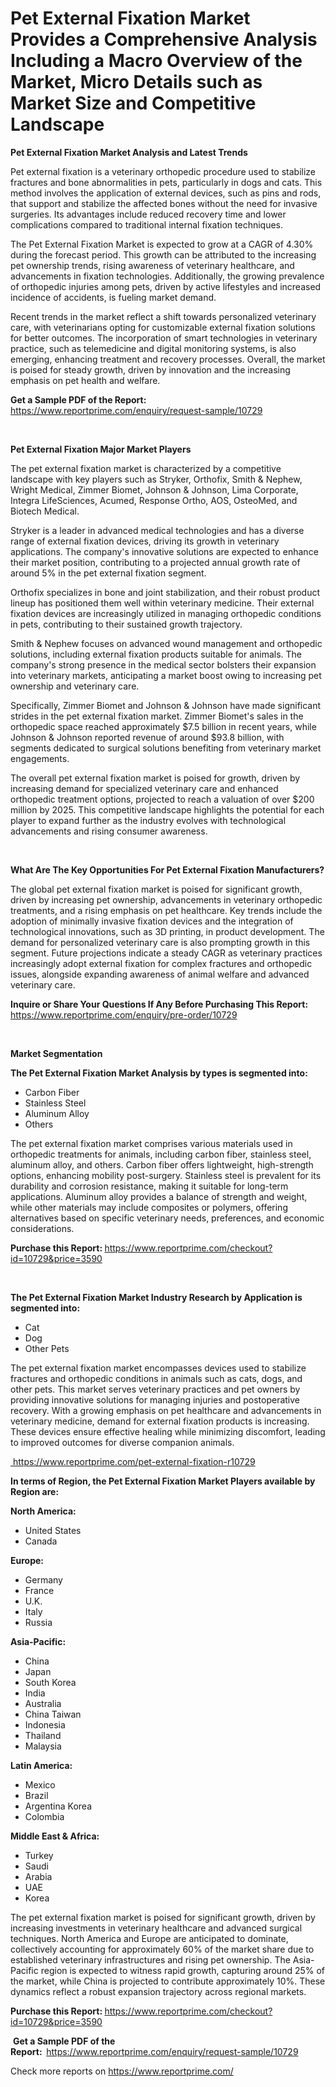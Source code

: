 <p><h1>Pet External Fixation Market Provides a Comprehensive Analysis Including a Macro Overview of the Market, Micro Details such as Market Size and Competitive Landscape</h1></p><p><strong>Pet External Fixation Market Analysis and Latest Trends</strong></p>
<p><p>Pet external fixation is a veterinary orthopedic procedure used to stabilize fractures and bone abnormalities in pets, particularly in dogs and cats. This method involves the application of external devices, such as pins and rods, that support and stabilize the affected bones without the need for invasive surgeries. Its advantages include reduced recovery time and lower complications compared to traditional internal fixation techniques.</p><p>The Pet External Fixation Market is expected to grow at a CAGR of 4.30% during the forecast period. This growth can be attributed to the increasing pet ownership trends, rising awareness of veterinary healthcare, and advancements in fixation technologies. Additionally, the growing prevalence of orthopedic injuries among pets, driven by active lifestyles and increased incidence of accidents, is fueling market demand. </p><p>Recent trends in the market reflect a shift towards personalized veterinary care, with veterinarians opting for customizable external fixation solutions for better outcomes. The incorporation of smart technologies in veterinary practice, such as telemedicine and digital monitoring systems, is also emerging, enhancing treatment and recovery processes. Overall, the market is poised for steady growth, driven by innovation and the increasing emphasis on pet health and welfare.</p></p>
<p><strong>Get a Sample PDF of the Report:&nbsp;</strong> <a href="https://www.reportprime.com/enquiry/request-sample/10729?utm_campaign=3366&utm_medium=2&utm_source=Github&utm_content=ia&utm_term=20032025&utm_id=pet-external-fixation">https://www.reportprime.com/enquiry/request-sample/10729</a></p>
<p>&nbsp;</p>
<p><strong>Pet External Fixation Major Market Players</strong></p>
<p><p>The pet external fixation market is characterized by a competitive landscape with key players such as Stryker, Orthofix, Smith & Nephew, Wright Medical, Zimmer Biomet, Johnson & Johnson, Lima Corporate, Integra LifeSciences, Acumed, Response Ortho, AOS, OsteoMed, and Biotech Medical. </p><p>Stryker is a leader in advanced medical technologies and has a diverse range of external fixation devices, driving its growth in veterinary applications. The company's innovative solutions are expected to enhance their market position, contributing to a projected annual growth rate of around 5% in the pet external fixation segment.</p><p>Orthofix specializes in bone and joint stabilization, and their robust product lineup has positioned them well within veterinary medicine. Their external fixation devices are increasingly utilized in managing orthopedic conditions in pets, contributing to their sustained growth trajectory.</p><p>Smith & Nephew focuses on advanced wound management and orthopedic solutions, including external fixation products suitable for animals. The company's strong presence in the medical sector bolsters their expansion into veterinary markets, anticipating a market boost owing to increasing pet ownership and veterinary care.</p><p>Specifically, Zimmer Biomet and Johnson & Johnson have made significant strides in the pet external fixation market. Zimmer Biomet's sales in the orthopedic space reached approximately $7.5 billion in recent years, while Johnson & Johnson reported revenue of around $93.8 billion, with segments dedicated to surgical solutions benefiting from veterinary market engagements.</p><p>The overall pet external fixation market is poised for growth, driven by increasing demand for specialized veterinary care and enhanced orthopedic treatment options, projected to reach a valuation of over $200 million by 2025. This competitive landscape highlights the potential for each player to expand further as the industry evolves with technological advancements and rising consumer awareness.</p></p>
<p>&nbsp;</p>
<p><strong>What Are The Key Opportunities For Pet External Fixation Manufacturers?</strong></p>
<p><p>The global pet external fixation market is poised for significant growth, driven by increasing pet ownership, advancements in veterinary orthopedic treatments, and a rising emphasis on pet healthcare. Key trends include the adoption of minimally invasive fixation devices and the integration of technological innovations, such as 3D printing, in product development. The demand for personalized veterinary care is also prompting growth in this segment. Future projections indicate a steady CAGR as veterinary practices increasingly adopt external fixation for complex fractures and orthopedic issues, alongside expanding awareness of animal welfare and advanced veterinary care.</p></p>
<p><strong>Inquire or Share Your Questions If Any Before Purchasing This Report:</strong> <a href="https://www.reportprime.com/enquiry/pre-order/10729?utm_campaign=3366&utm_medium=2&utm_source=Github&utm_content=ia&utm_term=20032025&utm_id=pet-external-fixation">https://www.reportprime.com/enquiry/pre-order/10729</a></p>
<p>&nbsp;</p>
<p><strong>Market Segmentation</strong></p>
<p><strong>The Pet External Fixation Market Analysis by types is segmented into:</strong></p>
<p><ul><li>Carbon Fiber</li><li>Stainless Steel</li><li>Aluminum Alloy</li><li>Others</li></ul></p>
<p><p>The pet external fixation market comprises various materials used in orthopedic treatments for animals, including carbon fiber, stainless steel, aluminum alloy, and others. Carbon fiber offers lightweight, high-strength options, enhancing mobility post-surgery. Stainless steel is prevalent for its durability and corrosion resistance, making it suitable for long-term applications. Aluminum alloy provides a balance of strength and weight, while other materials may include composites or polymers, offering alternatives based on specific veterinary needs, preferences, and economic considerations.</p></p>
<p><strong>Purchase this Report:&nbsp;</strong><a href="https://www.reportprime.com/checkout?id=10729&price=3590&utm_campaign=3366&utm_medium=2&utm_source=Github&utm_content=ia&utm_term=20032025&utm_id=pet-external-fixation">https://www.reportprime.com/checkout?id=10729&price=3590</a></p>
<p>&nbsp;</p>
<p><strong>The Pet External Fixation Market Industry Research by Application is segmented into:</strong></p>
<p><ul><li>Cat</li><li>Dog</li><li>Other Pets</li></ul></p>
<p><p>The pet external fixation market encompasses devices used to stabilize fractures and orthopedic conditions in animals such as cats, dogs, and other pets. This market serves veterinary practices and pet owners by providing innovative solutions for managing injuries and postoperative recovery. With a growing emphasis on pet healthcare and advancements in veterinary medicine, demand for external fixation products is increasing. These devices ensure effective healing while minimizing discomfort, leading to improved outcomes for diverse companion animals.</p></p>
<p><a href="https://www.reportprime.com/pet-external-fixation-r10729?utm_campaign=3366&utm_medium=2&utm_source=Github&utm_content=ia&utm_term=20032025&utm_id=pet-external-fixation">&nbsp;https://www.reportprime.com/pet-external-fixation-r10729</a></p>
<p><strong>In terms of Region, the Pet External Fixation Market Players available by Region are:</strong></p>
<p>
    <p> <strong> North America: </strong>
        <ul>
            <li>United States</li>
            <li>Canada</li>
        </ul>
        </p> 
    <p> <strong> Europe: </strong>
        <ul>
            <li>Germany</li>
            <li>France</li>
            <li>U.K.</li>
            <li>Italy</li>
            <li>Russia</li>
        </ul>
        </p> 
    <p> <strong> Asia-Pacific: </strong>
        <ul>
            <li>China</li>
            <li>Japan</li>
            <li>South Korea</li>
            <li>India</li>
            <li>Australia</li>
            <li>China Taiwan</li>
            <li>Indonesia</li>
            <li>Thailand</li>
            <li>Malaysia</li>
        </ul>
        </p> 
    <p> <strong> Latin America: </strong>
        <ul>
            <li>Mexico</li>
            <li>Brazil</li>
            <li>Argentina Korea</li>
            <li>Colombia</li>
        </ul>
        </p> 
    <p> <strong> Middle East & Africa: </strong>
        <ul>
            <li>Turkey</li>
            <li>Saudi</li>
            <li>Arabia</li>
            <li>UAE</li>
            <li>Korea</li>
        </ul>
    </p>
    </p>
<p><p>The pet external fixation market is poised for significant growth, driven by increasing investments in veterinary healthcare and advanced surgical techniques. North America and Europe are anticipated to dominate, collectively accounting for approximately 60% of the market share due to established veterinary infrastructures and rising pet ownership. The Asia-Pacific region is expected to witness rapid growth, capturing around 25% of the market, while China is projected to contribute approximately 10%. These dynamics reflect a robust expansion trajectory across regional markets.</p></p>
<p><strong>Purchase this Report: </strong><a href="https://www.reportprime.com/checkout?id=10729&price=3590&utm_campaign=3366&utm_medium=2&utm_source=Github&utm_content=ia&utm_term=20032025&utm_id=pet-external-fixation">https://www.reportprime.com/checkout?id=10729&price=3590</a></p>
<p>&nbsp;<strong>Get a Sample PDF of the Report:&nbsp;&nbsp;</strong><a href="https://www.reportprime.com/enquiry/request-sample/10729?utm_campaign=3366&utm_medium=2&utm_source=Github&utm_content=ia&utm_term=20032025&utm_id=pet-external-fixation">https://www.reportprime.com/enquiry/request-sample/10729</a></p>
<p><strong></strong></p>
<p>Check more reports on <a href="https://www.reportprime.com/?utm_campaign=3366&utm_medium=2&utm_source=Github&utm_content=ia&utm_term=20032025&utm_id=pet-external-fixation">https://www.reportprime.com/</a></p>